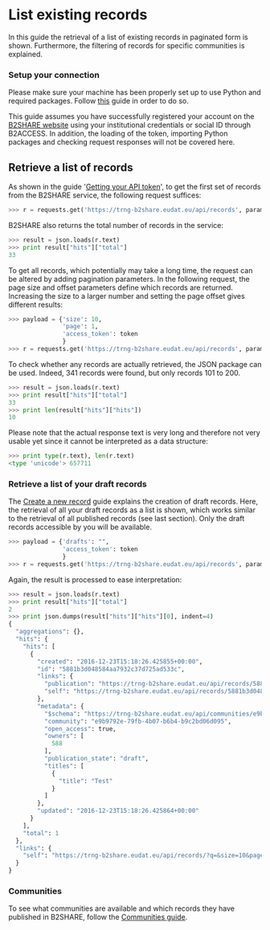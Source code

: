 # List existing records
In this guide the retrieval of a list of existing records in paginated form is shown. Furthermore, the filtering of records for specific communities is explained.

### Setup your connection
Please make sure your machine has been properly set up to use Python and required packages. Follow [this](A_Setup_and_install.md) guide in order to do so.

This guide assumes you have successfully registered your account on the [B2SHARE website](https://trng-b2share.eudat.eu) using your institutional credentials or social ID through B2ACCESS. In addition, the loading of the token, importing Python packages and checking request responses will not be covered here.

## Retrieve a list of records
As shown in the guide '[Getting your API token](00_Getting_your_API_token.md)', to get the first set of records from the B2SHARE service, the following request suffices:

```python
>>> r = requests.get('https://trng-b2share.eudat.eu/api/records', params={'access_token': token}, verify=False)
```

B2SHARE also returns the total number of records in the service:

```python
>>> result = json.loads(r.text)
>>> print result["hits"]["total"]
33
```

To get all records, which potentially may take a long time, the request can be altered by adding pagination parameters. In the following request, the page size and offset parameters define which records are returned. Increasing the size to a larger number and setting the page offset gives different results:

```python
>>> payload = {'size': 10,
               'page': 1,
               'access_token': token
               }
>>> r = requests.get('https://trng-b2share.eudat.eu/api/records', params=payload, verify=False)
```

To check whether any records are actually retrieved, the JSON package can be used. Indeed, 341 records were found, but only records 101 to 200.

```python
>>> result = json.loads(r.text)
>>> print result["hits"]["total"]
33
>>> print len(result["hits"]["hits"])
10
```

Please note that the actual response text is very long and therefore not very usable yet since it cannot be interpreted as a data structure:

```python
>>> print type(r.text), len(r.text)
<type 'unicode'> 657711
```

### Retrieve a list of your draft records
The [Create a new record](05_Create_new_record.md) guide explains the creation of draft records. Here, the retrieval of all your draft records as a list is shown, which works similar to the retrieval of all published records (see last section). Only the draft records accessible by you will be available.

```python
>>> payload = {'drafts': "",
               'access_token': token
               }
>>> r = requests.get('https://trng-b2share.eudat.eu/api/records', params=payload, verify=False)
```

Again, the result is processed to ease interpretation:
```python
>>> result = json.loads(r.text)
>>> print result["hits"]["total"]
2
>>> print json.dumps(result["hits"]["hits"][0], indent=4)
{
  "aggregations": {},
  "hits": {
    "hits": [
      {
        "created": "2016-12-23T15:18:26.425855+00:00",
        "id": "5881b3d048584aa7932c37d725ad533c",
        "links": {
          "publication": "https://trng-b2share.eudat.eu/api/records/5881b3d048584aa7932c37d725ad533c",
          "self": "https://trng-b2share.eudat.eu/api/records/5881b3d048584aa7932c37d725ad533c/draft"
        },
        "metadata": {
          "$schema": "https://trng-b2share.eudat.eu/api/communities/e9b9792e-79fb-4b07-b6b4-b9c2bd06d095/schemas/0#/draft_json_schema",
          "community": "e9b9792e-79fb-4b07-b6b4-b9c2bd06d095",
          "open_access": true,
          "owners": [
            588
          ],
          "publication_state": "draft",
          "titles": [
            {
              "title": "Test"
            }
          ]
        },
        "updated": "2016-12-23T15:18:26.425864+00:00"
      }
    ],
    "total": 1
  },
  "links": {
    "self": "https://trng-b2share.eudat.eu/api/records/?q=&size=10&page=1"
  }
}
```

### Communities

To see what communities are available and which records they have published in B2SHARE, follow the [Communities guide](03_Communities.md).